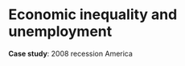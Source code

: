 # Economic inequality and unemployment
**Case study**: 2008 recession America



































